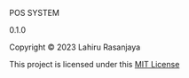 POS SYSTEM

0.1.0

Copyright &copy; 2023 Lahiru Rasanjaya <br>

This project is licensed under this [MIT License](License.txt)